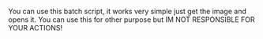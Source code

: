 You can use this batch script, it works very simple just get the image and opens it.
You can use this for other purpose but IM NOT RESPONSIBLE FOR YOUR ACTIONS!
